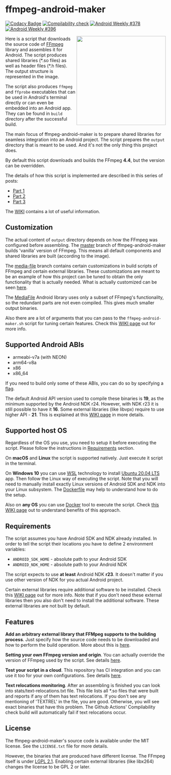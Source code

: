 # ffmpeg-android-maker

[![Codacy Badge](https://api.codacy.com/project/badge/Grade/6b9a9fe4c6874e65a5e2a3f9beb15605)](https://app.codacy.com/manual/Javernaut/ffmpeg-android-maker)
[![Compilability check](https://github.com/Javernaut/ffmpeg-android-maker/actions/workflows/compilability_check.yml/badge.svg?branch=master)](https://github.com/Javernaut/ffmpeg-android-maker/actions/workflows/compilability_check.yml)
[![Android Weekly #378](https://androidweekly.net/issues/issue-378/badge)](https://androidweekly.net/issues/issue-378)
[![Android Weekly #396](https://androidweekly.net/issues/issue-396/badge)](https://androidweekly.net/issues/issue-396)

<img src="https://github.com/Javernaut/ffmpeg-android-maker/blob/master/images/output_structure.png" width="280" align="right">

Here is a script that downloads the source code of [FFmpeg](https://www.ffmpeg.org) library and assembles it for Android. The script produces shared libraries (\*.so files) as well as header files (\*.h files). The output structure is represented in the image.

The script also produces `ffmpeg` and `ffprobe` executables that can be used in Android's terminal directly or can even be embedded into an Android app. They can be found in `build` directory after the successful build.

The main focus of ffmpeg-android-maker is to prepare shared libraries for seamless integration into an Android project. The script prepares the `output` directory that is meant to be used. And it's not the only thing this project does.

By default this script downloads and builds the FFmpeg **4.4**, but the version can be overridden.

The details of how this script is implemented are described in this series of posts:
* [Part 1](https://proandroiddev.com/a-story-about-ffmpeg-in-android-part-i-compilation-898e4a249422)
* [Part 2](https://proandroiddev.com/a-story-about-ffmpeg-in-android-part-ii-integration-55fb217251f0)
* [Part 3](https://proandroiddev.com/a-story-about-ffmpeg-on-android-part-iii-extension-71025444896e)

The [WIKI](https://github.com/Javernaut/ffmpeg-android-maker/wiki) contains a lot of useful information.

## Customization

The actual content of `output` directory depends on how the FFmpeg was configured before assembling. The [master](https://github.com/Javernaut/ffmpeg-android-maker) branch of ffmpeg-android-maker builds 'vanilla' version of FFmpeg. This means all default components and shared libraries are built (according to the image).

The [media-file](https://github.com/Javernaut/ffmpeg-android-maker/tree/media-file) branch contains certain customizations in build scripts of FFmpeg and certain external libraries. These customizations are meant to be an example of how this project can be tuned to obtain the only functionality that is actually needed. What is actually customized can be seen [here](https://github.com/Javernaut/ffmpeg-android-maker/commit/734a4e98c41576b8b9fcf032e0754315b5b77a82).

The [MediaFile](https://github.com/Javernaut/MediaFile) Android library uses only a subset of FFmpeg's functionality, so the redundant parts are not even compiled. This gives much smaller output binaries.

Also there are a lot of arguments that you can pass to the `ffmpeg-android-maker.sh` script for tuning certain features. Check this [WIKI page](https://github.com/Javernaut/ffmpeg-android-maker/wiki/Available-script-arguments) out for more info.

## Supported Android ABIs

* armeabi-v7a (with NEON)
* arm64-v8a
* x86
* x86_64

If you need to build only some of these ABIs, you can do so by specifying a [flag](https://github.com/Javernaut/ffmpeg-android-maker/wiki/Available-script-arguments#desired-abis-to-build).

The default Android API version used to compile these binaries is **19**, as the minimum supported by the Android NDK r24. However, with NDK r23 it is still possible to have it **16**. Some external libraries (like libvpx) require to use higher API - **21**. This is explained at this [WIKI page](https://github.com/Javernaut/ffmpeg-android-maker/wiki/Available-script-arguments#android-platform-version) in more details.

## Supported host OS

Regardless of the OS you use, you need to setup it before executing the script. Please follow the instructions in [Requirements](#Requirements) section.

On **macOS** and **Linux** the script is supported natively. Just execute it script in the terminal.

On **Windows 10** you can use [WSL](https://docs.microsoft.com/en-us/windows/wsl/about) technology to install [Ubuntu 20.04 LTS](https://www.microsoft.com/en-us/p/ubuntu-2004-lts/9n6svws3rx71?activetab=pivot:overviewtab) app. Then follow the Linux way of executing the script. Note that you will need to manually install exactly Linux versions of Android SDK and NDK into your Linux subsystem. The [Dockerfile](https://github.com/Javernaut/ffmpeg-android-maker/blob/master/tools/docker/Dockerfile) may help to understand how to do the setup.

Also on **any OS** you can use [Docker](https://www.docker.com) tool to execute the script.
Check [this WIKI page](https://github.com/Javernaut/ffmpeg-android-maker/wiki/Docker-support) out to understand benefits of this approach.

## Requirements

The script assumes you have Android SDK and NDK already installed. In order to tell the script their locations you have to define 2 environment variables:
* `ANDROID_SDK_HOME` - absolute path to your Android SDK
* `ANDROID_NDK_HOME` - absolute path to your Android NDK

The script expects to use **at least** Android NDK **r23**. It doesn't matter if you use other version of NDK for you actual Android project.

Certain external libraries require additional software to be installed. Check this [WIKI page](https://github.com/Javernaut/ffmpeg-android-maker/wiki/Supported-external-libraries) out for more info. Note that if you don't need these external libraries then you also don't need to install the additional software. These external libraries are not built by default.

## Features

**Add an arbitrary external library that FFMpeg supports to the building process**. Just specify how the source code needs to be downloaded and how to perform the build operation. More about this is [here](https://github.com/Javernaut/ffmpeg-android-maker/wiki/External-libraries-integration).

**Setting your own FFmpeg version and origin**. You can actually override the version of FFmpeg used by the script. See details [here](https://github.com/Javernaut/ffmpeg-android-maker/wiki/Setting-the-FFmpeg-version).

**Test your script in a cloud**. This repository has CI integration and you can use it too for your own configurations. See details [here](https://github.com/Javernaut/ffmpeg-android-maker/wiki/Build-automation).

**Text relocations monitoring**. After an assembling is finished you can look into stats/text-relocations.txt file. This file lists all \*.so files that were built and reports if any of them has text relocations. If you don't see any mentioning of 'TEXTREL' in the file, you are good. Otherwise, you will see exact binaries that have this problem. The Github Actions' Compilability check build will automatically fail if text relocations occur.

## License

The ffmpeg-android-maker's source code is available under the MIT license. See the `LICENSE.txt` file for more details.

However, the binaries that are produced have different license. The FFmpeg itself is under [LGPL 2.1](http://ffmpeg.org/legal.html). Enabling certain external libraries (like libx264) changes the license to be GPL 2 or later.